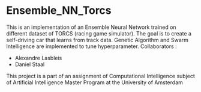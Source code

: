 # Ensemble_NN_Torcs
This is an implementation of an Ensemble Neural Network trained on different dataset of TORCS (racing game simulator).
The goal is to create a self-driving car that learns from track data. 
Genetic Algorithm and Swarm Intelligence are implemented to tune hyperparameter.
Collaborators :
- Alexandre Lasbleis
- Daniel Staal

This project is a part of an assignment of Computational Intelligence subject of Artificial Intelligence Master Program at the University of Amsterdam
